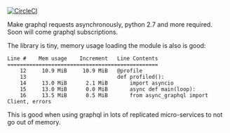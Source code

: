 
[![CircleCI](https://circleci.com/gh/remorses/async-graphql/tree/master.svg?style=svg)](https://circleci.com/gh/remorses/async-graphql/tree/master)


Make graphql requests asynchronously, python 2.7 and more required.
Soon will come graphql subscriptions.


The library is tiny, memory usage loading the module is also is good:
```
Line #    Mem usage    Increment   Line Contents
================================================
    12     10.9 MiB     10.9 MiB   @profile
    13                             def profiled():
    14     13.0 MiB      2.1 MiB       import asyncio
    15     13.0 MiB      0.0 MiB       async def main(loop):
    16     13.5 MiB      0.5 MiB       from async_graphql import Client, errors
```
This is good when using graphql in lots of replicated micro-services to not go out of memory.
